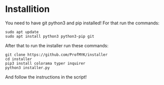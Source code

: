 # Installition
You need to have git python3 and pip installed! For that run the commands:
```shell
sudo apt update
sudo apt install python3 python3-pip git
```

After that to run the installer run these commands:
```shell
git clone https://github.com/ProfMYK/installer
cd installer
pip3 install colorama typer inquirer
python3 installer.py
```

And follow the instructions in the script!
